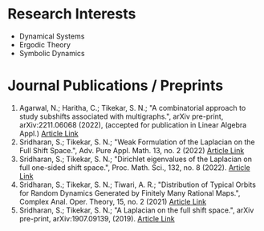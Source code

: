 
# Research Interests
* Dynamical Systems
* Ergodic Theory
* Symbolic Dynamics

# Journal Publications / Preprints
1. Agarwal, N.; Haritha, C.; Tikekar, S. N.; "A combinatorial approach to study subshifts associated with multigraphs.", arXiv pre-print, arXiv:2211.06068 (2022), (accepted for publication in Linear Algebra Appl.) [Article Link](https://arxiv.org/abs/2211.06068)
2. Sridharan, S.; Tikekar, S. N.; "Weak Formulation of the Laplacian on the Full Shift Space.", Adv. Pure Appl. Math. 13, no. 2 (2022) [Article Link](https://doi.org/10.21494/ISTE.OP.2022.0810)
3. Sridharan, S.; Tikekar, S. N.; "Dirichlet eigenvalues of the Laplacian on full one-sided shift space.", Proc. Math. Sci., 132, no. 8 (2022). [Article Link](https://doi.org/10.1007/s12044-022-00655-w)
4. Sridharan, S.; Tikekar, S. N.; Tiwari, A. R.; "Distribution of Typical Orbits for Random Dynamics Generated by Finitely Many Rational Maps.", Complex Anal. Oper. Theory, 15, no. 2 (2021) [Article Link](https://doi.org/10.1007/s11785-021-01084-9)
5. Sridharan, S.; Tikekar, S. N.; "A Laplacian on the full shift space.", arXiv pre-print, arXiv:1907.09139, (2019). [Article Link](https://arxiv.org/abs/1907.09139)


<!---# Conference Publications--> 
